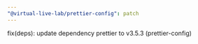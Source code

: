 ```yaml
---
"@virtual-live-lab/prettier-config": patch
---
```


fix(deps): update dependency prettier to v3.5.3 (prettier-config)
